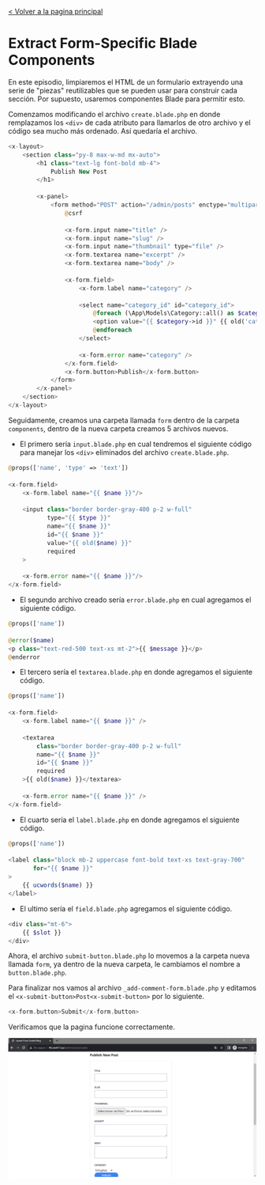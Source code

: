 [< Volver a la pagina principal](/docs/readme.md)

# Extract Form-Specific Blade Components

En este episodio, limpiaremos el HTML de un formulario extrayendo una serie de "piezas" reutilizables que se pueden usar para construir cada sección. Por supuesto, usaremos componentes Blade para permitir esto.

Comenzamos modificando el archivo `create.blade.php` en donde remplazamos los `<div>` de cada atributo para llamarlos de otro archivo y el código sea mucho más ordenado. Así quedaría el archivo.

```php
<x-layout>
    <section class="py-8 max-w-md mx-auto">
        <h1 class="text-lg font-bold mb-4">
            Publish New Post
        </h1>

        <x-panel>
            <form method="POST" action="/admin/posts" enctype="multipart/form-data">
                @csrf

                <x-form.input name="title" />
                <x-form.input name="slug" />
                <x-form.input name="thumbnail" type="file" />
                <x-form.textarea name="excerpt" />
                <x-form.textarea name="body" />

                <x-form.field>
                    <x-form.label name="category" />

                    <select name="category_id" id="category_id">
                        @foreach (\App\Models\Category::all() as $category)
                        <option value="{{ $category->id }}" {{ old('category_id') == $category->id ? 'selected' : '' }}>{{ ucwords($category->name) }}</option>
                        @endforeach
                    </select>

                    <x-form.error name="category" />
                </x-form.field>
                <x-form.button>Publish</x-form.button>
            </form>
        </x-panel>
    </section>
</x-layout>
```

Seguidamente, creamos una carpeta llamada `form` dentro de la carpeta `components`, dentro de la nueva carpeta creamos 5 archivos nuevos.

* El primero sería `input.blade.php` en cual tendremos el siguiente código para manejar los `<div>` eliminados del archivo `create.blade.php`.

```php
@props(['name', 'type' => 'text'])

<x-form.field>
    <x-form.label name="{{ $name }}"/>

    <input class="border border-gray-400 p-2 w-full"
           type="{{ $type }}"
           name="{{ $name }}"
           id="{{ $name }}"
           value="{{ old($name) }}"
           required
    >

    <x-form.error name="{{ $name }}"/>
</x-form.field>
```

* El segundo archivo creado sería `error.blade.php` en cual agregamos el siguiente código.

```php
@props(['name'])

@error($name)
<p class="text-red-500 text-xs mt-2">{{ $message }}</p>
@enderror
```

* El tercero sería el `textarea.blade.php` en donde agregamos el siguiente código.

```php
@props(['name'])

<x-form.field>
    <x-form.label name="{{ $name }}" />

    <textarea
        class="border border-gray-400 p-2 w-full"
        name="{{ $name }}"
        id="{{ $name }}"
        required
    >{{ old($name) }}</textarea>

    <x-form.error name="{{ $name }}" />
</x-form.field>
```

* El cuarto sería el `label.blade.php` en donde agregamos el siguiente código.

```php
@props(['name'])

<label class="block mb-2 uppercase font-bold text-xs text-gray-700"
       for="{{ $name }}"
>
    {{ ucwords($name) }}
</label>
```

* El ultimo sería el `field.blade.php` agregamos el siguiente código.

```php
<div class="mt-6">
    {{ $slot }}
</div>
```

Ahora, el archivo `submit-button.blade.php` lo movemos a la carpeta nueva llamada `form`, ya dentro de la nueva carpeta, le cambiamos el nombre a `button.blade.php`.

Para finalizar nos vamos al archivo `_add-comment-form.blade.php` y editamos el `<x-submit-button>Post<x-submit-button>` por lo siguiente.

```php
<x-form.button>Submit</x-form.button>
```

Verificamos que la pagina funcione correctamente.

![Verificar pagina](./images/verificar.png)



